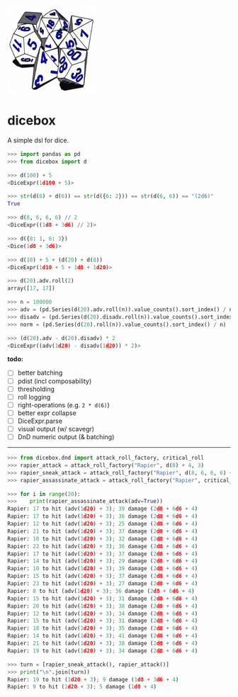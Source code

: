 <img src="https://raw.githubusercontent.com/quantology/dicebox/master/diceset.svg" width="200" height="200">

# dicebox
A simple dsl for dice.


```python
>>> import pandas as pd
>>> from dicebox import d
```


```python
>>> d(100) + 5
<DiceExpr(1d100 + 5)>
```



```python
>>> str(d(6) + d(6)) == str(d({6: 2})) == str(d(6, 6)) == "(2d6)"
True
```



```python
>>> d(8, 6, 6, 6) // 2
<DiceExpr((1d8 + 3d6) // 2)>
```



```python
>>> d({8: 1, 6: 3})
<Dice(1d8 + 3d6)>
```



```python
>>> d(10) + 5 + (d(20) + d(8))
<DiceExpr(1d10 + 5 + 1d8 + 1d20)>
```




```python
>>> d(20).adv.roll(2)
array([17, 17])
```




```python
>>> n = 100000
>>> adv = (pd.Series(d(20).adv.roll(n)).value_counts().sort_index() / n)
>>> disadv = (pd.Series(d(20).disadv.roll(n)).value_counts().sort_index() / n)
>>> norm = (pd.Series(d(20).roll(n)).value_counts().sort_index() / n)
```





```python
>>> (d(20).adv - d(20).disadv) * 2
<DiceExpr((adv(1d20) - disadv(1d20)) * 2)>
```



**todo:**
 - [ ] better batching
 - [ ] pdist (incl composability)
 - [ ] thresholding
 - [ ] roll logging
 - [ ] right-operations (e.g. `2 * d(6)`)
 - [ ] better expr collapse
 - [ ] DiceExpr.parse
 - [ ] visual output (w/ scavegr)
 - [ ] DnD numeric output (& batching)

---


```python
>>> from dicebox.dnd import attack_roll_factory, critical_roll
>>> rapier_attack = attack_roll_factory("Rapier", d(8) + 4, 3)
>>> rapier_sneak_attack = attack_roll_factory("Rapier", d(8, 6, 6, 6) + 4, 3)
>>> rapier_assassinate_attack = attack_roll_factory("Rapier", critical_roll(d(8, 6, 6, 6) + 4), 3, critical_hits=False)
```


```python
>>> for i in range(20):
>>>    print(rapier_assassinate_attack(adv=True))
Rapier: 17 to hit (adv(1d20) + 3); 39 damage (2d8 + 6d6 + 4)
Rapier: 17 to hit (adv(1d20) + 3); 36 damage (2d8 + 6d6 + 4)
Rapier: 12 to hit (adv(1d20) + 3); 25 damage (2d8 + 6d6 + 4)
Rapier: 21 to hit (adv(1d20) + 3); 37 damage (2d8 + 6d6 + 4)
Rapier: 10 to hit (adv(1d20) + 3); 32 damage (2d8 + 6d6 + 4)
Rapier: 22 to hit (adv(1d20) + 3); 36 damage (2d8 + 6d6 + 4)
Rapier: 17 to hit (adv(1d20) + 3); 37 damage (2d8 + 6d6 + 4)
Rapier: 14 to hit (adv(1d20) + 3); 29 damage (2d8 + 6d6 + 4)
Rapier: 10 to hit (adv(1d20) + 3); 39 damage (2d8 + 6d6 + 4)
Rapier: 15 to hit (adv(1d20) + 3); 37 damage (2d8 + 6d6 + 4)
Rapier: 23 to hit (adv(1d20) + 3); 27 damage (2d8 + 6d6 + 4)
Rapier: 8 to hit (adv(1d20) + 3); 36 damage (2d8 + 6d6 + 4)
Rapier: 15 to hit (adv(1d20) + 3); 31 damage (2d8 + 6d6 + 4)
Rapier: 20 to hit (adv(1d20) + 3); 38 damage (2d8 + 6d6 + 4)
Rapier: 12 to hit (adv(1d20) + 3); 34 damage (2d8 + 6d6 + 4)
Rapier: 15 to hit (adv(1d20) + 3); 31 damage (2d8 + 6d6 + 4)
Rapier: 18 to hit (adv(1d20) + 3); 35 damage (2d8 + 6d6 + 4)
Rapier: 14 to hit (adv(1d20) + 3); 41 damage (2d8 + 6d6 + 4)
Rapier: 21 to hit (adv(1d20) + 3); 38 damage (2d8 + 6d6 + 4)
Rapier: 19 to hit (adv(1d20) + 3); 34 damage (2d8 + 6d6 + 4)
```

```python
>>> turn = [rapier_sneak_attack(), rapier_attack()]
>>> print("\n".join(turn))
Rapier: 19 to hit (1d20 + 3); 9 damage (1d8 + 3d6 + 4)
Rapier: 9 to hit (1d20 + 3); 5 damage (1d8 + 4)
```
